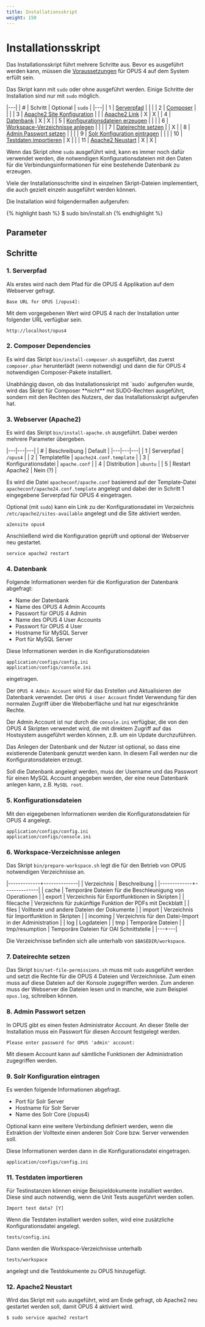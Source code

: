 ```yaml
---
title: Installationsskript
weight: 150
---
```


# Installationsskript

Das Installationsskript führt mehrere Schritte aus. Bevor es 
ausgeführt werden kann, müssen die [Voraussetzungen](requirements.html)
für OPUS 4 auf dem System erfüllt sein.

Das Skript kann mit `sudo` oder ohne ausgeführt werden. Einige Schritte
der Installation sind nur mit `sudo` möglich. 

|---|
| # | Schritt | Optional | `sudo` |
|---|
| 1 | [Serverpfad](#serverpfad) | | |
| 2 | [Composer](#composer-dependencies) | | |
| 3 | [Apache2 Site Konfiguration](#webserver-apache2) |
|   | [Apache2 Link](#apache2-site-link-anlegen) | X | X |
| 4 | [Datenbank](#datenbank) | X | X |
| 5 | [Konfigurationsdateien erzeugen](#konfigurationsdateien) | | |
| 6 | [Workspace-Verzeichnisse anlegen](#workspace-verzeichnisse-anlegen) | | |
| 7 | [Dateirechte setzen](#dateirechte-setzen) | | X |
| 8 | [Admin Passwort setzen](#admin-passwort-setzen) | | |
| 9 | [Solr Konfiguration eintragen](#solr-konfiguration-eintragen) | | |
| 10 | [Testdaten importieren](#testdaten-importieren) | X | |
| 11 | [Apache2 Neustart](#apache2-neustart) | X | X |

Wenn das Skript ohne `sudo` ausgeführt wird, kann es immer noch dafür 
verwendet werden, die notwendigen Konfigurationsdateien mit den Daten
für die Verbindungsinformationen für eine bestehende Datenbank zu erzeugen.

Viele der Installationsschritte sind in einzelnen Skript-Dateien implementiert,
die auch gezielt einzeln ausgeführt werden können.

Die Installation wird folgendermaßen aufgerufen: 

{% highlight bash %}
$ sudo bin/install.sh
{% endhighlight %}

## Parameter

## Schritte

### 1. Serverpfad

Als erstes wird nach dem Pfad für die OPUS 4 Applikation auf dem 
Webserver gefragt.

```
Base URL for OPUS [/opus4]: 
```

Mit dem vorgegebenen Wert wird OPUS 4 nach der Installation unter
folgender URL verfügbar sein.

```
http://localhost/opus4 
```

### 2. Composer Dependencies

Es wird das Skript `bin/install-composer.sh` ausgeführt, das zuerst `composer.phar` 
herunterlädt (wenn notwendig) und dann die für OPUS 4 notwendigen Composer-Pakete 
installiert. 

<p class="warning" markdown="1">
Unabhängig davon, ob das Installationsskript mit `sudo` aufgerufen wurde,
wird das Skript für Composer **nicht** mit SUDO-Rechten ausgeführt, sondern
mit den Rechten des Nutzers, der das Installationsskript aufgerufen hat.
</p>

### 3. Webserver (Apache2)

Es wird das Skript `bin/install-apache.sh` ausgeführt. Dabei werden 
mehrere Parameter übergeben.

|---|---|---|
| # | Beschreibung  | Default |
|---|---|---|
| 1 | Serverpfad | `/opus4` |
| 2 | Templatefile | `apache24.conf.template` |
| 3 | Konfigurationsdatei | `apache.conf` |
| 4 | Distribution | `ubuntu` |
| 5 | Restart Apache2 | Nein (?) |

Es wird die Datei `apacheconf/apache.conf` basierend auf der Template-Datei
`apacheconf/apache24.conf.template` angelegt und dabei der in Schritt 1
eingegebene Serverpfad für OPUS 4 eingetragen.

Optional (mit `sudo`) kann ein Link zu der Konfigurationsdatei im 
Verzeichnis `/etc/apache2/sites-available` angelegt und die Site 
aktiviert werden.

```
a2ensite opus4
```

Anschließend wird die Konfiguration geprüft und optional der Webserver
neu gestartet.

```
service apache2 restart
```

### 4. Datenbank

Folgende Informationen werden für die Konfiguration der Datenbank 
abgefragt:

* Name der Datenbank
* Name des OPUS 4 Admin Accounts
* Passwort für OPUS 4 Admin
* Name des OPUS 4 User Accounts
* Passwort für OPUS 4 User
* Hostname für MySQL Server
* Port für MySQL Server

Diese Informationen werden in die Konfigurationsdateien

    application/configs/config.ini
    application/configs/console.ini
    
eingetragen.
 
Der `OPUS 4 Admin Account` wird für das Erstellen und Aktualisieren der
Datenbank verwendet. Der `OPUS 4 User Account` findet Verwendung für den normalen 
Zugriff über die Weboberfläche und hat nur eigeschränkte Rechte.

Der Admin Account ist nur durch die `console.ini` verfügbar,
die von den OPUS 4 Skripten verwendet wird, die mit direktem Zugriff auf
das Hostsystem ausgeführt werden können, z.B. um ein Update durchzuführen.

Das Anlegen der Datenbank und der Nutzer ist optional, so dass eine 
existierende Datenbank genutzt werden kann. In diesem Fall werden nur
die Konfiguratonsdateien erzeugt.

Soll die Datenbank angelegt werden, muss der Username und das Passwort
für einen MySQL Account angegeben werden, der eine neue Datenbank anlegen
kann, z.B. `MySQL root`.

### 5. Konfigurationsdateien

Mit den eigegebenen Informationen werden die Konfiguratonsdateien für 
OPUS 4 angelegt.

    application/configs/config.ini
    application/configs/console.ini
    
### 6. Workspace-Verzeichnisse anlegen

Das Skript `bin/prepare-workspace.sh` legt die für den Betrieb von OPUS
notwendigen Verzeichnisse an.

|-------------+--------------|
| Verzeichnis | Beschreibung |
|-------------+--------------|
| cache | Temporäre Dateien für die Beschleunigung von Operationen |
| export | Verzeichnis für Exportfunktionen in Skripten |
| filecache | Verzeichnis für zukünftige Funktion der PDFs mit Deckblatt |
| files | Volltexte und andere Dateien der Dokumente |
| import | Verzeichnis für Importfunktion in Skripten |
| incoming | Verzeichnis für den Datei-Import in der Administration |
| log | Logdateien |
| tmp | Temporäre Dateien |
| tmp/resumption | Temporäre Dateien für OAI Schnittstelle |
|---+---|

Die Verzeichnisse befinden sich alle unterhalb von `$BASEDIR/workspace`.

### 7. Dateirechte setzen

Das Skript `bin/set-file-permissions.sh` muss mit `sudo` ausgeführt 
werden und setzt die Rechte für die OPUS 4 Dateien und Verzeichnisse.
Zum einen muss auf diese Dateien auf der Konsole zugegriffen werden.
Zum anderen muss der Webserver die Dateien lesen und in manche, wie zum
Beispiel `opus.log`, schreiben können.

### 8. Admin Passwort setzen

In OPUS gibt es einen festen Administrator Account. An dieser Stelle 
der Installation muss ein Passwort für diesen Account festgelegt werden.

```
Please enter password for OPUS 'admin' account:
```

Mit diesem Account kann auf sämtliche Funktionen der Administration
zugegriffen werden.

### 9. Solr Konfiguration eintragen

Es werden folgende Informationen abgefragt.

* Port für Solr Server
* Hostname für Solr Server
* Name des Solr Core (/opus4)

Optional kann eine weitere Verbindung definiert werden, wenn die 
Extraktion der Volltexte einen anderen Solr Core bzw. Server verwenden
soll.

Diese Informationen werden dann in die Konfigurationsdatei eingetragen.

```
application/configs/config.ini
```

### 11. Testdaten importieren

Für Testinstanzen können einige Beispieldokumente installiert werden.
Diese sind auch notwendig, wenn die Unit Tests ausgeführt werden
sollen.

```
Import test data? [Y]
```

Wenn die Testdaten installiert werden sollen, wird eine zusätzliche 
Konfigurationsdatei angelegt.

```
tests/config.ini
```

Dann werden die Workspace-Verzeichnisse unterhalb 

```
tests/workspace
```

angelegt und die Testdokumente zu OPUS hinzugefügt.

### 12. Apache2 Neustart
    
Wird das Skript mit `sudo` ausgeführt, wird am Ende gefragt, ob Apache2
neu gestartet werden soll, damit OPUS 4 aktiviert wird. 

```
$ sudo service apache2 restart
```